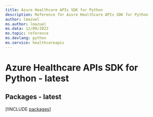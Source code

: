 ```yaml
---
title: Azure Healthcare APIs SDK for Python
description: Reference for Azure Healthcare APIs SDK for Python
author: lmazuel
ms.author: lmazuel
ms.data: 12/09/2022
ms.topic: reference
ms.devlang: python
ms.service: healthcareapis
---
```

# Azure Healthcare APIs SDK for Python - latest
## Packages - latest
[!INCLUDE [packages](healthcare-apis-index.md)]